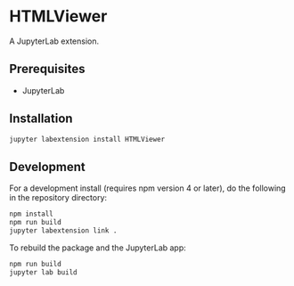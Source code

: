 # HTMLViewer

A JupyterLab extension.


## Prerequisites

* JupyterLab

## Installation

```bash
jupyter labextension install HTMLViewer
```

## Development

For a development install (requires npm version 4 or later), do the following in the repository directory:

```bash
npm install
npm run build
jupyter labextension link .
```

To rebuild the package and the JupyterLab app:

```bash
npm run build
jupyter lab build
```

